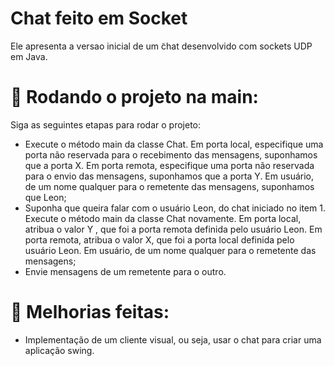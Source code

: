# Chat feito em Socket

Ele apresenta a versao inicial de um  ̃chat desenvolvido com sockets UDP em Java.

# :hammer: Rodando o projeto na main:
Siga as seguintes etapas para rodar o projeto:
- Execute o método main da classe Chat. Em porta local, especifique uma porta não reservada para o recebimento das mensagens, suponhamos que a porta X. Em porta remota, especifique uma porta não reservada para o envio das mensagens, suponhamos que a porta Y. Em usuário, de um nome qualquer para o remetente das mensagens, suponhamos que Leon;
- Suponha que queira falar com o usuário Leon, do chat iniciado no item 1. Execute o método  main da classe Chat novamente. Em porta local, atribua o valor Y , que foi a porta remota definida pelo usuário Leon. Em porta remota, atribua o valor X, que foi a porta local definida
pelo usuário Leon. Em usuário, de um nome qualquer para o remetente das mensagens;
- Envie mensagens de um remetente para o outro.

# :hammer: Melhorias feitas:
- Implementação de um cliente visual, ou seja, usar o chat para criar uma aplicação swing.
